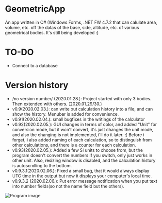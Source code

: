 # GeometricApp
An app written in C# (Windows Forms, .NET FW 4.7.2 that can calulate area, volume, etc. off the datas of the base, side, altitude, etc. of various geometrical bodies. It's still being developed :)

# TO-DO
- Connect to a database

# Version history
- /no version number/ (2020.01.28.): Project started with only 3 bodies. Then extended with others. (2020.01.29/30.)
- v0.9(2020.02.03.): can write out calculation history into a file, and can show the history. Menubar is added for convenience.
- v0.91(2020.02.04.): small bugfixes in the writings of the calculator
- v0.92(2020.02.05.): GUI changes in terms of color, and added "Unit" for conversion mode, but it won't convert, it's just changes the unit mode, and also the changing is not implemented, i'll do it later. :) Before i forget, i also added naming of each calculation, so to distinguish from other calculations, and there is a counter for each calculation.
- v0.93(2020.02.05.): Added a few SI units to choose from, but the program doesn't convert the numbers if you switch, only just works in other unit. Also, resizing window is disabled, and the calculation history is autoscrolling to the bottom.
- v0.9.3.1(2020.02.06.): Fixed a small bug, that it would always display UTC time in the output but now it displays your computer's local time.
- v0.9.3.2 (2020.02.06.): Put error message notification when you put text into number fields(so not the name field but the others).

![Program image](https://files.catbox.moe/dme8ji.PNG)
